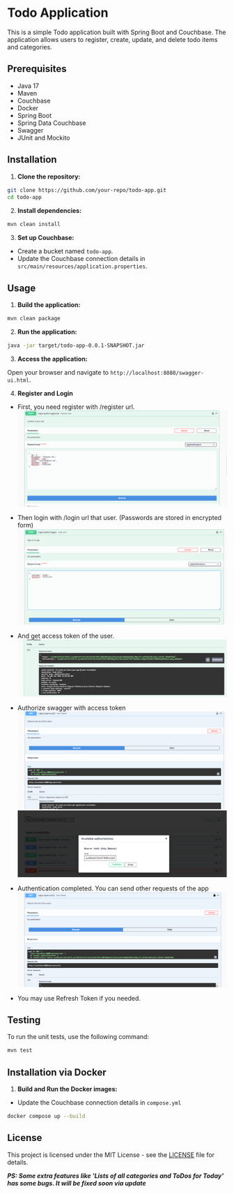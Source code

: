 
# Todo Application

This is a simple Todo application built with Spring Boot and Couchbase. The application allows users to register, create, update, and delete todo items and categories.

## Prerequisites

- Java 17
- Maven
- Couchbase
- Docker
- Spring Boot
- Spring Data Couchbase
- Swagger
- JUnit and Mockito

## Installation

1. **Clone the repository:**

```bash
git clone https://github.com/your-repo/todo-app.git
cd todo-app
```

2. **Install dependencies:**

```bash
mvn clean install
```

3. **Set up Couchbase:**

- Create a bucket named `todo-app`.
- Update the Couchbase connection details in `src/main/resources/application.properties`.

## Usage

1. **Build the application:**

```bash
mvn clean package
```

2. **Run the application:**

```bash
java -jar target/todo-app-0.0.1-SNAPSHOT.jar
```

3. **Access the application:**

Open your browser and navigate to `http://localhost:8080/swagger-ui.html`.

4. **Register and Login**

- First, you need register with /register url.
![img.png](img/img.png)
- Then login with /login url that user. (Passwords are stored in encrypted form)
![img_1.png](img/img_1.png)
- And get access token of the user.
 ![img_2.png](img/img_2.png)
- Authorize swagger with access token
![img_4.png](img/img_4.png)
![img_3.png](img/img_3.png)

- Authentication completed. You can send other requests of the app
  ![img_5.png](img/img_5.png)
- You may use Refresh Token if you needed.

## Testing

To run the unit tests, use the following command:

```bash
mvn test
```

## Installation via Docker

1. **Build and Run the Docker images:**

- Update the Couchbase connection details in `compose.yml`
  
```bash
docker compose up --build
```

## License

This project is licensed under the MIT License - see the [LICENSE](LICENSE) file for details.


***PS: Some extra features like 'Lists of all categories and ToDos for Today' has some bugs. It will be fixed soon via update***
